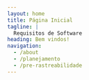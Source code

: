 ```yaml
---
layout: home
title: Página Inicial
tagline: |
  Requisitos de Software
heading: Bem vindos!
navigation:
  - /about
  - /planejamento
  - /pre-rastreabilidade
---
```


